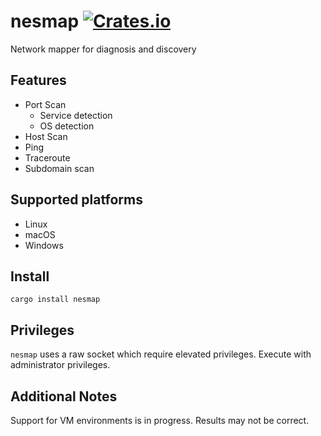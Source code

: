 [crates-badge]: https://img.shields.io/crates/v/nesmap.svg
[crates-url]: https://crates.io/crates/nesmap

# nesmap [![Crates.io][crates-badge]][crates-url]
Network mapper for diagnosis and discovery

## Features
- Port Scan
    - Service detection
    - OS detection
- Host Scan
- Ping
- Traceroute
- Subdomain scan

## Supported platforms
- Linux
- macOS
- Windows

## Install
```
cargo install nesmap
```

## Privileges
`nesmap` uses a raw socket which require elevated privileges.  Execute with administrator privileges.

## Additional Notes
Support for VM environments is in progress. Results may not be correct.

